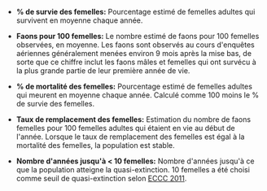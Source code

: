 - **% de survie des femelles:** Pourcentage estimé de femelles adultes qui survivent en moyenne chaque année.
  
- **Faons pour 100 femelles:** Le nombre estimé de faons pour 100 femelles observées, en moyenne. Les faons sont observés au cours d'enquêtes aériennes généralement menées environ 9 mois après la mise bas, de sorte que ce chiffre inclut les faons mâles et femelles qui ont survécu à la plus grande partie de leur première année de vie.
  
- **% de mortalité des femelles:** Pourcentage estimé de femelles adultes qui meurent en moyenne chaque année. 
  Calculé comme 100 moins le % de survie des femelles. 

- **Taux de remplacement des femelles:** Estimation du nombre de faons femelles pour 100 femelles adultes qui étaient en vie au début de l'année.
  Lorsque le taux de remplacement des femelles est égal à la mortalité des femelles, la population est stable.

- **Nombre d'années jusqu'à < 10 femelles:** Nombre d'années jusqu'à ce que la population atteigne la quasi-extinction.
  10 femelles a été choisi comme seuil de quasi-extinction selon [ECCC
  2011](https://publications.gc.ca/collections/collection_2011/ec/CW66-296-2011-eng.pdf).
